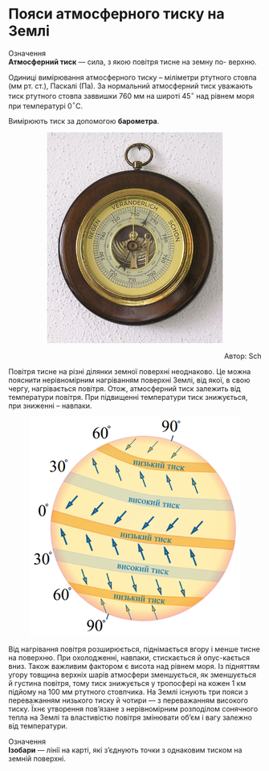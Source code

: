 Пояси атмосферного тиску на Землi
=================================

<div class="eoz-wrap">
<span class="eoz">Означення</span>
<div class="eoz-text">
<b>Атмосферний тиск</b> — сила, з якою повiтря тисне на земну по-
верхню.
</div>
</div>

Одиниці вимірювання атмосферного тиску – міліметри ртутного стовпа (мм рт. ст.), Паскалі (Па). За нормальний атмосферний тиск уважають тиск
ртутного стовпа заввишки 760 мм на широті 45$^{\circ}$ над рівнем моря
при температурі 0$^{\circ}$С.

Вимірюють тиск за допомогою **барометра**.

<div align="center">
<img src="2.jpg" width="350">
<p align="right">Автор: <span class="p1">Sch</span></p>
</div>

Повітря тисне на різні ділянки земної поверхні неоднаково. Це можна
пояснити нерівномірним нагріванням поверхні Землі, від якої, в свою
чергу, нагрівається повітря. Отож, атмосферний тиск залежить від
температури повітря. При підвищенні температури тиск знижується, при
зниженні – навпаки.

<div align="center">
<img src="3.png" width="420">
</div>

Від нагрівання повітря розширюється, піднімається вгору і менше тисне на
поверхню. При охолодженні, навпаки, стискається й опус-кається вниз.
Також важливим фактором є висота над рівнем моря. Із підняттям угору
товщина верхніх шарів атмосфери зменшується, як зменшується й густина
повітря, тому тиск знижується у тропосфері на кожен 1 км підйому на 100
мм ртутного стовпчика. На Землі існують три пояси з переважанням
низького тиску й чотири — з переважанням високого тиску. Їхнє утворення
пов’язане з нерівномірним розподілом сонячного тепла на Землі та
властивістю повітря змінювати об’єм і вагу залежно від температури.


<div class="eoz-wrap">
<span class="eoz">Означення</span>
<div class="eoz-text">
<b>Iзобари</b> — лiнiї на картi, якi з’єднують точки з однаковим тиском
на земнiй поверхнi.
</div>
</div>
